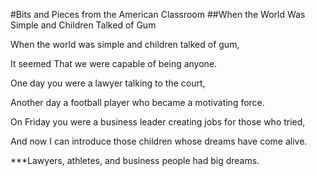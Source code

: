 #Bits and Pieces from the American Classroom
##When the World Was Simple and Children Talked of Gum

When the world
was simple
and children talked
of gum,

It seemed
That we were capable
of being
anyone.

One day
you were a lawyer
talking
to the court,

Another day
a football player
who became
a motivating force.

On Friday
you were a business leader
creating jobs
for those who tried,

And now
I can introduce
those children
whose dreams
have come alive.

***Lawyers, athletes, and business people had big dreams.